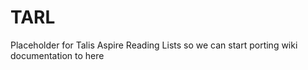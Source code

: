 TARL
====

Placeholder for Talis Aspire Reading Lists so we can start porting wiki documentation to here
